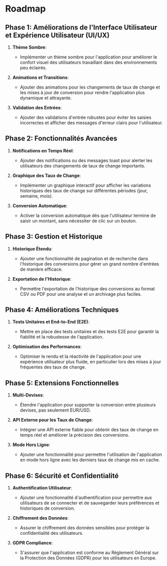 # Roadmap

## Phase 1: Améliorations de l'Interface Utilisateur et Expérience Utilisateur (UI/UX)

1. **Thème Sombre**:
   - Implémenter un thème sombre pour l'application pour améliorer le confort visuel des utilisateurs travaillant dans des environnements peu éclairés.

2. **Animations et Transitions**:
   - Ajouter des animations pour les changements de taux de change et les mises à jour de conversion pour rendre l'application plus dynamique et attrayante.

3. **Validation des Entrées**:
   - Ajouter des validations d'entrée robustes pour éviter les saisies incorrectes et afficher des messages d'erreur clairs pour l'utilisateur.

## Phase 2: Fonctionnalités Avancées

1. **Notifications en Temps Réel**:
   - Ajouter des notifications ou des messages toast pour alerter les utilisateurs des changements de taux de change importants.

2. **Graphique des Taux de Change**:
   - Implémenter un graphique interactif pour afficher les variations historiques des taux de change sur différentes périodes (jour, semaine, mois).

3. **Conversion Automatique**:
   - Activer la conversion automatique dès que l'utilisateur termine de saisir un montant, sans nécessiter de clic sur un bouton.

## Phase 3: Gestion et Historique

1. **Historique Étendu**:
   - Ajouter une fonctionnalité de pagination et de recherche dans l'historique des conversions pour gérer un grand nombre d'entrées de manière efficace.

2. **Exportation de l'Historique**:
   - Permettre l'exportation de l'historique des conversions au format CSV ou PDF pour une analyse et un archivage plus faciles.

## Phase 4: Améliorations Techniques

1. **Tests Unitaires et End-to-End (E2E)**:
   - Mettre en place des tests unitaires et des tests E2E pour garantir la fiabilité et la robustesse de l'application.

2. **Optimisation des Performances**:
   - Optimiser le rendu et la réactivité de l'application pour une expérience utilisateur plus fluide, en particulier lors des mises à jour fréquentes des taux de change.

## Phase 5: Extensions Fonctionnelles

1. **Multi-Devises**:
   - Étendre l'application pour supporter la conversion entre plusieurs devises, pas seulement EUR/USD.

2. **API Externe pour les Taux de Change**:
   - Intégrer une API externe fiable pour obtenir des taux de change en temps réel et améliorer la précision des conversions.

3. **Mode Hors Ligne**:
   - Ajouter une fonctionnalité pour permettre l'utilisation de l'application en mode hors ligne avec les derniers taux de change mis en cache.

## Phase 6: Sécurité et Confidentialité

1. **Authentification Utilisateur**:
   - Ajouter une fonctionnalité d'authentification pour permettre aux utilisateurs de se connecter et de sauvegarder leurs préférences et historiques de conversion.

2. **Chiffrement des Données**:
   - Assurer le chiffrement des données sensibles pour protéger la confidentialité des utilisateurs.

3. **GDPR Compliance**:
   - S'assurer que l'application est conforme au Règlement Général sur la Protection des Données (GDPR) pour les utilisateurs en Europe.